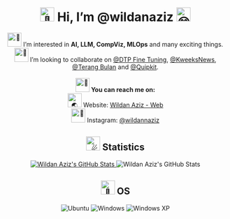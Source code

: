<h1 align="center"><picture>
  <source srcset="https://fonts.gstatic.com/s/e/notoemoji/latest/1f44b/512.webp" type="image/webp">
  <img src="https://fonts.gstatic.com/s/e/notoemoji/latest/1f44b/512.gif" alt="👋" width="32" height="32">
</picture> Hi, I’m @wildanaziz <picture>
  <source srcset="https://fonts.gstatic.com/s/e/notoemoji/latest/1f601/512.webp" type="image/webp">
  <img src="https://fonts.gstatic.com/s/e/notoemoji/latest/1f601/512.gif" alt="😁" width="32" height="32">
</picture></h1>
<p align="center">
  <picture>
  <source srcset="https://fonts.gstatic.com/s/e/notoemoji/latest/1f331/512.webp" type="image/webp">
  <img src="https://fonts.gstatic.com/s/e/notoemoji/latest/1f331/512.gif" alt="🌱" width="32" height="32">
</picture> I’m interested in <strong>AI, LLM, CompViz, MLOps</strong> and many exciting things.<br>
  <picture>
  <source srcset="https://fonts.gstatic.com/s/e/notoemoji/latest/1f31f/512.webp" type="image/webp">
  <img src="https://fonts.gstatic.com/s/e/notoemoji/latest/1f31f/512.gif" alt="🌟" width="32" height="32">
</picture> I’m looking to collaborate on <a href="https://github.com/DTP-Fine-Tuning">@DTP Fine Tuning</a>, <a href="https://github.com/KweeksNews">@KweeksNews</a>, <a href="https://github.com/Terang-Bulan">@Terang Bulan</a> and <a href="https://github.com/Quipkit-Space">@Quipkit</a>.<br><br>
  <strong><picture>
  <source srcset="https://fonts.gstatic.com/s/e/notoemoji/latest/1fae3/512.webp" type="image/webp">
  <img src="https://fonts.gstatic.com/s/e/notoemoji/latest/1fae3/512.gif" alt="🫣" width="32" height="32">
</picture> You can reach me on:</strong> <br>
  <picture>
  <source srcset="https://fonts.gstatic.com/s/e/notoemoji/latest/1f30f/512.webp" type="image/webp">
  <img src="https://fonts.gstatic.com/s/e/notoemoji/latest/1f30f/512.gif" alt="🌏" width="32" height="32">
</picture> Website: <a href="https://wildanaziz.vercel.app/">Wildan Aziz - Web</a> <br>
  <picture>
  <source srcset="https://fonts.gstatic.com/s/e/notoemoji/latest/1f4f8/512.webp" type="image/webp">
  <img src="https://fonts.gstatic.com/s/e/notoemoji/latest/1f4f8/512.gif" alt="📸" width="32" height="32">
</picture> Instagram: <a href="https://instagram.com/wildannaziz">@wildannaziz</a>
</p>


<h2 align="center"><picture>
  <source srcset="https://fonts.gstatic.com/s/e/notoemoji/latest/2604_fe0f/512.webp" type="image/webp">
  <img src="https://fonts.gstatic.com/s/e/notoemoji/latest/2604_fe0f/512.gif" alt="☄" width="32" height="32">
</picture>Statistics</h2>

<div align="center">
  <a href="https://github.com/wildanaziz">
    <picture>
      <source media="(prefers-color-scheme: light)" srcset="https://github-readme-stats.vercel.app/api?username=wildanaziz&theme=default&hide_border=true&border_radius=10px&custom_title=GitHub%20Stats&count_private=true&show_icons=true" alt="Wildan Aziz Stats">
      <source media="(prefers-color-scheme: dark)" srcset="https://github-readme-stats.vercel.app/api?username=wildanaziz&theme=github_dark&hide_border=true&border_radius=10px&custom_title=GitHub%20Stats&count_private=true&show_icons=true">
      <img alt="Wildan Aziz's GitHub Stats" src="https://github-readme-stats.vercel.app/api?username=wildanaziz&theme=default&hide_border=true&border_radius=10px&custom_title=GitHub%20Stats&count_private=true&show_icons=true">
    </picture>
  </a>
  <picture>
    <source media="(prefers-color-scheme: light)" srcset="https://github-readme-stats.vercel.app/api/top-langs/?username=wildanaziz&theme=default&hide_border=true&border_radius=10px&custom_title=GitHub%20Stats&count_private=true&show_icons=true&layout=compact">
    <source media="(prefers-color-scheme: dark)" srcset="https://github-readme-stats.vercel.app/api/top-langs/?username=wildanaziz&theme=github_dark&hide_border=true&border_radius=10px&custom_title=GitHub%20Stats&count_private=true&show_icons=true&layout=compact">
    <img alt="Wildan Aziz's GitHub Stats" src="https://github-readme-stats.vercel.app/api?username=wildanaziz&theme=default&hide_border=true&border_radius=10px&custom_title=GitHub%20Stats&count_private=true&show_icons=true">
  </picture>
</div>

<div align="center">
  
</div>


  


<h2 align="center"><picture>
  <source srcset="https://fonts.gstatic.com/s/e/notoemoji/latest/1fae7/512.webp" type="image/webp">
  <img src="https://fonts.gstatic.com/s/e/notoemoji/latest/1fae7/512.gif" alt="🫧" width="32" height="32">
</picture>OS</h3>

<div align="center">
  <img src="https://img.shields.io/badge/Ubuntu-E95420?style=for-the-badge&logo=ubuntu&logoColor=white" alt="Ubuntu"/>
  <img src="https://img.shields.io/badge/Windows-0078D6?style=for-the-badge&logo=windows&logoColor=white" alt="Windows"/>
  <img src="https://img.shields.io/badge/Windows%20xp-003399?style=for-the-badge&logo=windowsxp&logoColor=white" alt="Windows XP"/>
</div>





<!---
wildanaziz/wildanaziz is a ✨ special ✨ repository because its `README.md` (this file) appears on your GitHub profile.
You can click the Preview link to take a look at your changes.
--->
